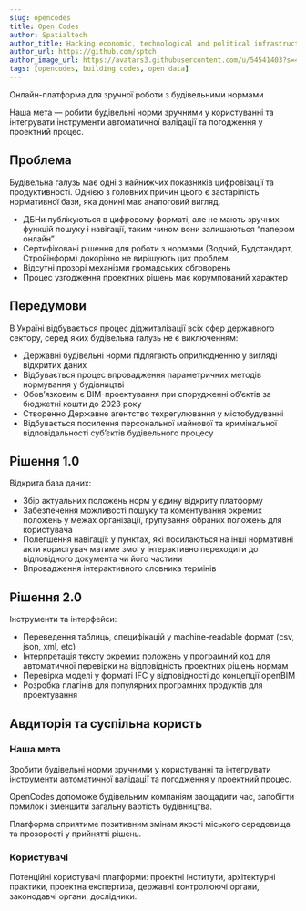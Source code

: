 ```yaml
---
slug: opencodes
title: Open Codes
author: Spatialtech
author_title: Hacking economic, technological and political infrastructures to shape the future city
author_url: https://github.com/sptch
author_image_url: https://avatars3.githubusercontent.com/u/54541403?s=400&u=43501cfd813f9a594a391330acceb24bfcf7f5d3&v=4
tags: [opencodes, building codes, open data]
---
```


Онлайн-платформа для зручної роботи з будівельними нормами

Наша мета — робити будівельні норми зручними у користуванні та інтегрувати інструменти автоматичної валідації та погодження у проектний процес.
<!--truncate-->

## Проблема
Будівельна галузь має одні з найнижчих показників цифровізації та продуктивності. Однією з головних причин цього є застарілість нормативної бази, яка донині має аналоговий вигляд.

- ДБНи публікуються в цифровому форматі, але не мають зручних функцій пошуку і навігації, таким чином вони залишаються “папером онлайн”
- Сертифіковані рішення для роботи з нормами (Зодчий, Будстандарт, Стройінформ) докорінно не вирішують цих проблем
- Відсутні прозорі механізми громадських обговорень
- Процес узгодження проектних рішень має корумпований характер

## Передумови
В Україні відбувається процес діджиталізації всіх сфер державного сектору, серед яких будівельна галузь не є виключенням:

- Державні будівельні норми підлягають оприлюдненню у вигляді відкритих даних
- Відбувається процес впровадження параметричних методів нормування у будівництві
- Обов’язковим є BIM-проектування при спорудженні об’єктів за бюджетні кошти до 2023 року
- Створенно Державне агентство техрегулювання у містобудуванні
- Відбувається посилення персональної майнової та кримінальної відповідальності суб’єктів будівельного процесу

## Рішення 1.0
Відкрита база даних:
- Збір актуальних положень норм у єдину відкриту платформу
- Забезпечення можливості пошуку та коментування окремих положень у межах організації, групування обраних положень для користувача
- Полегшення навігації: у пунктах, які посилаються на інші нормативні акти користувач матиме змогу інтерактивно переходити до відповідного документа чи його частини
- Впровадження інтерактивного словника термінів

## Рішення 2.0
Інструменти та інтерфейси:
- Переведення таблиць, специфікацій  у machine-readable формат (csv, json, xml, etc)
- Інтерпретація тексту окремих положень у програмний код для автоматичної перевірки на відповідність проектних рішень нормам
- Перевірка моделі у форматі IFC у відповідності до концепції openBIM 
- Розробка плагінів для популярних програмних продуктів для проектування

## Авдиторія та суспільна користь
### Наша мета 
Зробити будівельні норми зручними у користуванні та інтегрувати інструменти автоматичної валідації та погодження у проектний процес. 

OpenCodes допоможе будівельним компаніям заощадити час, запобігти помилок і зменшити загальну вартість будівництва.

Платформа сприятиме позитивним змінам якості міського середовища та прозорості у прийнятті рішень.

### Користувачі 
Потенційні користувачі платформи: проектні інститути, архітектурні практики, проектна експертиза, державні контролюючі органи, законодавчі органи, дослідники.
